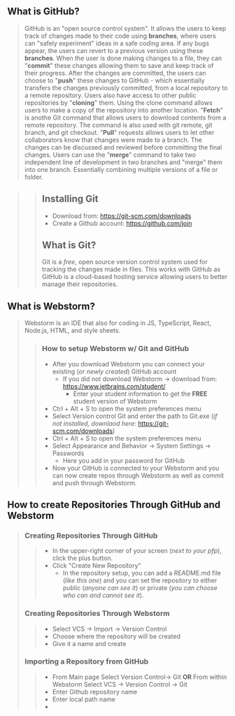 ## What is GitHub?
> GitHub is an "open source control system". It allows the users to keep track of changes made to their code using **branches**,
> where users can "safely experiment" ideas in a safe coding area. If any bugs appear, the users can revert to a 
> previous version using these **branches**.
> When the user is done making changes to a file, they can "**commit**" these changes allowing them to save and keep track of their progress.
> After the changes are committed, the users can choose to "**push**" these changes to GitHub - which essentially transfers 
> the changes previously committed, from a local repository to a remote repository.
> Users also have access to other public repositories by "**cloning**" them. Using the clone command allows users to make a copy
> of the repository into another location. 
> "**Fetch**" is anothe Git command that allows users to download contents from a remote repository. The command is also used with
> git remote, git branch, and git checkout. 
> "**Pull**" requests allows users to let other collaborators know that changes were made to a branch. The changes can be discussed 
> and reviewed before committing the final changes. 
> Users can use the "**merge**" command to take two independent line of development in two branches and "merge" them into one branch.
> Essentially combining multiple versions of a file or folder. 

>> ## Installing Git 
>> - Download from: https://git-scm.com/downloads
>> - Create a Github account: https://github.com/join
>> ## What is Git?
>> Git is a *free*, open source version control system used for tracking the changes made in files. This works with GitHub
>> as GitHub is a cloud-based hosting service allowing users to better manage their repositories. 

## What is Webstorm?
 > Webstorm is an IDE that also for coding in JS, TypeScript, React, Node.js, HTML, and style sheets.
 >> ### How to setup Webstorm w/ Git and GitHub
 >> - After you download Webstorm you can connect your existing (*or newly created*) GitHub account
 >>   - If you did not download Webstorm -> download from: https://www.jetbrains.com/student/
 >>     - Enter your student information to get the **FREE** student version of Webstorm
 >> - Ctrl + Alt + S to open the system preferences menu
 >> - Select Version control Git and enter the path to Git.exe (*if not installed, downlaod here:* https://git-scm.com/downloads)
 >> - Ctrl + Alt + S to open the system preferences menu
 >> - Select Appearance and Behavior -> System Settings -> Passwords 
 >>   - Here you add in your password for GitHub
 >> - Now your GitHub is connected to your Webstorm and you can now create repos through Webstorm as well as commit and push through Webstorm.

## How to create Repositories Through GitHub and Webstorm
> ### Creating Repositories Through GitHub
>> - In the upper-right corner of your screen (*next to your pfp*), click the plus button.
>> - Click "Create New Repository"
>>   - In the repository setup, you can add a README.md file (*like this one*) and you can set the repository to either public (*anyone can see it*) or private (*you can choose who can and cannot see it*).
> ### Creating Repositories Through Webstorm
>> - Select VCS -> Import -> Version Control
>> - Choose where the repository will be created
>> - Give it a name and create
> ### Importing a Repository from GitHub
>> - From Main page Select Version Control-> Git **OR** From within Webstorm Select VCS -> Version Control -> Git
>> - Enter Github repository name 
>> - Enter local path name
>> - 
